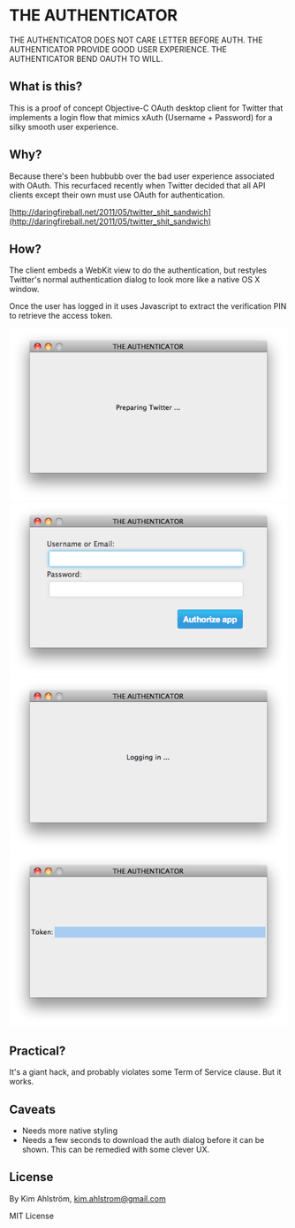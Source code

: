 THE AUTHENTICATOR
===================

THE AUTHENTICATOR DOES NOT CARE LETTER BEFORE AUTH. THE AUTHENTICATOR PROVIDE GOOD USER EXPERIENCE. THE AUTHENTICATOR BEND OAUTH TO WILL.

What is this?
-------------

This is a proof of concept Objective-C OAuth desktop client for Twitter that implements a login flow that mimics xAuth (Username + Password) for a silky smooth user experience.

Why?
----

Because there's been hubbubb over the bad user experience associated with OAuth. This recurfaced recently when Twitter decided that all API clients except their own must use OAuth for authentication.

[http://daringfireball.net/2011/05/twitter_shit_sandwich](http://daringfireball.net/2011/05/twitter_shit_sandwich)

How?
----

The client embeds a WebKit view to do the authentication, but restyles Twitter's normal authentication dialog to look more like a native OS X window.

Once the user has logged in it uses Javascript to extract the verification PIN to retrieve the access token. 

<img src="https://github.com/Kimtaro/THE-AUTHENTICATOR/raw/master/screenshots/Step%201.png" />
<img src="https://github.com/Kimtaro/THE-AUTHENTICATOR/raw/master/screenshots/Step%202.png" />
<img src="https://github.com/Kimtaro/THE-AUTHENTICATOR/raw/master/screenshots/Step%203.png" />
<img src="https://github.com/Kimtaro/THE-AUTHENTICATOR/raw/master/screenshots/Step%204.png" />

Practical?
----------

It's a giant hack, and probably violates some Term of Service clause. But it works.

Caveats
------

- Needs more native styling
- Needs a few seconds to download the auth dialog before it can be shown. This can be remedied with some clever UX. 

License
-------

By Kim Ahlström, kim.ahlstrom@gmail.com

MIT License